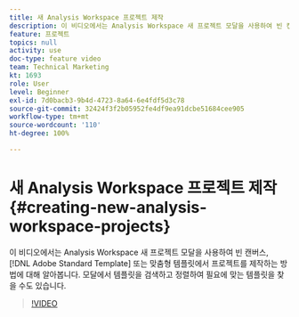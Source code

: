 ```yaml
---
title: 새 Analysis Workspace 프로젝트 제작
description: 이 비디오에서는 Analysis Workspace 새 프로젝트 모달을 사용하여 빈 캔버스, Adobe Standard Template 또는 맞춤형 템플릿에서 프로젝트를 제작하는 방법에 대해 알아봅니다. 모달에서 템플릿을 검색하고 정렬하여 필요에 맞는 템플릿을 찾을 수도 있습니다.
feature: 프로젝트
topics: null
activity: use
doc-type: feature video
team: Technical Marketing
kt: 1693
role: User
level: Beginner
exl-id: 7d0bacb3-9b4d-4723-8a64-6e4fdf5d3c78
source-git-commit: 32424f3f2b05952fe4df9ea91dcbe51684cee905
workflow-type: tm+mt
source-wordcount: '110'
ht-degree: 100%

---
```


# 새 Analysis Workspace 프로젝트 제작 {#creating-new-analysis-workspace-projects}

이 비디오에서는 Analysis Workspace 새 프로젝트 모달을 사용하여 빈 캔버스, [!DNL Adobe Standard Template] 또는 맞춤형 템플릿에서 프로젝트를 제작하는 방법에 대해 알아봅니다. 모달에서 템플릿을 검색하고 정렬하여 필요에 맞는 템플릿을 찾을 수도 있습니다.

>[!VIDEO](https://video.tv.adobe.com/v/23233/?quality=12)
